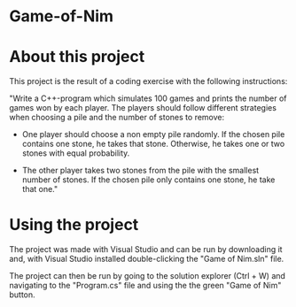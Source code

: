 # Game-of-Nim

# About this project
This project is the result of a coding exercise with the following instructions: 

"Write a C++-program which simulates 100 games and prints the number of games won by each player. The players should follow different strategies when choosing a pile and the number of stones to remove:

- One player should choose a non empty pile randomly. If the chosen pile contains one stone, he takes that stone. Otherwise, he takes one or two stones with equal probability.

- The other player takes two stones from the pile with the smallest number of stones. If the chosen pile only contains one stone, he take that one."

# Using the project
The project was made with Visual Studio and can be run by downloading it and, with Visual Studio installed double-clicking the "Game of Nim.sln" file.    

The project can then be run by going to the solution explorer (Ctrl + W) and navigating to the "Program.cs" file and using the the green "Game of Nim" button.
